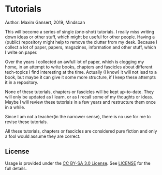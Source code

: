 # Tutorials

Author: Maxim Gansert, 2019, Mindscan

This will become a series of single (one-shot) tutorials. I really miss writing down ideas or other stuff, which might be useful for other people.
Having a (public) repository might help to remove the clutter from my desk. Because I collect a lot of paper, papers, magazines, information and 
other stuff, which I write on paper.

Over the years I collected an awfull lot of paper, which is clogging my home, in an attempt to write books, chapters and fascicles about 
different tech-topics I find interesting at the time. Actually (I know) it will not lead to a book, but maybe it can give it some more 
structure, if I keep these attempts it in a repository. 

None of these tutorials, chapters or fascicles will be kept up-to-date. They will only be updated as I learn, or as I recall some of my thoughts 
or ideas. Maybe I will review these tutorials in a few years and restructure them once in a while.

Since I am not a teacher(in the narrower sense), there is no use for me to revise these tutorials.

All these tutorials, chapters or fascicles are considered pure fiction and only a fool would assume they are correct.

## License

Usage is provided under the [CC BY-SA 3.0 License](https://creativecommons.org/licenses/by-sa/3.0/). See [LICENSE](https://creativecommons.org/licenses/by-sa/3.0/legalcode) for the full details.